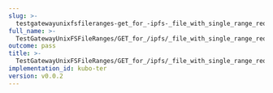 ```yaml
---
slug: >-
  testgatewayunixfsfileranges-get_for_-ipfs-_file_with_single_range_request_includes_correct_bytes-body
full_name: >-
  TestGatewayUnixFSFileRanges/GET_for_/ipfs/_file_with_single_range_request_includes_correct_bytes/Body
outcome: pass
title: >-
  TestGatewayUnixFSFileRanges/GET_for_/ipfs/_file_with_single_range_request_includes_correct_bytes/Body
implementation_id: kubo-ter
version: v0.0.2
---
```


